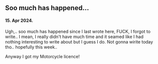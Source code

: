 ## Soo much has happened...

#### 15. Apr 2024.

Ugh,.. soo much has happened since I last wrote here, FUCK, I forgot to write.. I mean, I really didn't have much time and it seamed like I had nothing interesting to write about but I guess I do.
Not gonna wirite today tho.. hopefully this week..

Anyway I got my Motorcycle licence!
